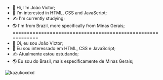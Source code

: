 - 👋 Hi, I’m João Victor;
- 👀 I’m interested in HTML, CSS and JavaScript;
- ✍️ I'm currently studying;
- 🌎 I'm from Brazil, more specifically from Minas Gerais;
============================================================
- 👋 Oi, eu sou João Victor;
- 👀 Eu sou interessado em HTML, CSS e JavaScript;
- ✍️ Atualmente estou estudando;
- 🌎 Eu sou do Brasil, mais especificamente de Minas Gerais;

<img src="https://komarev.com/ghpvc/?username=kazukoxdxd&color=blue" alt="kazukoxdxd"/>
 <div>
  <a href="https://github.com/kazukoxdxd%22%3E
  <img height="120em" src="https://github-readme-stats.vercel.app/api?username=kazukoxdxd&show_icons=true&theme=synthwave&include_all_commits=true&count_private=true%22/%3E
  <img height="120em" src="https://github-readme-stats.vercel.app/api/top-langs/?username=kazukoxdxd&layout=compact&langs_count=8&theme=synthwave%22/%3E
</div>
  <div style="display: inline_block"><br>
  <img align="center" alt="HTML" height="30" width="40" src="https://raw.githubusercontent.com/devicons/devicon/master/icons/html5/html5-original.svg%22%3E
  <img align="center" alt="CSS" height="30" width="40" src="https://raw.githubusercontent.com/devicons/devicon/master/icons/css3/css3-original.svg%22%3E
  <img align="center" alt="JS" height="30" width="40" src="https://raw.githubusercontent.com/devicons/devicon/master/icons/javascript/javascript-plain.svg%22%3E
</div>
